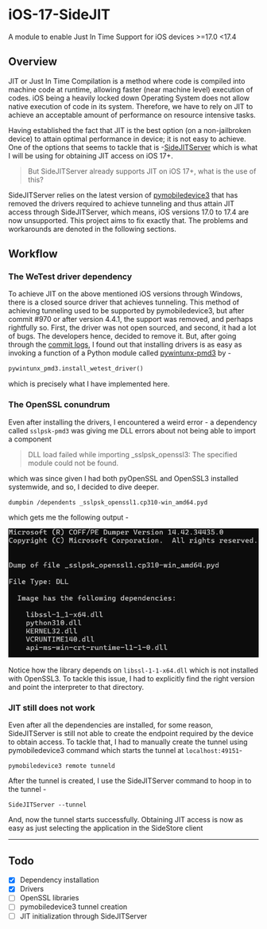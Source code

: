 # iOS-17-SideJIT
A module to enable Just In Time Support for iOS devices >=17.0 &lt;17.4

## Overview
JIT or Just In Time Compilation is a method where code is compiled into machine code at runtime, allowing faster (near machine level) execution of codes. iOS being a heavily locked down Operating System does not allow native execution of code in its system. Therefore, we have to rely on JIT to achieve an acceptable amount of performance on resource intensive tasks.

Having established the fact that JIT is the best option (on a non-jailbroken device) to attain optimal performance in device; it is not easy to achieve. One of the options that seems to tackle that is -[SideJITServer](https://github.com/nythepegasus/SideJITServer) which is what I will be using for obtaining JIT access on iOS 17+.

> But SideJITServer already supports JIT on iOS 17+, what is the use of this?

SideJITServer relies on the latest version of [pymobiledevice3](https://github.com/doronz88/pymobiledevice3) that has removed the drivers required to achieve tunneling and thus attain JIT access through SideJITServer, which means, iOS versions 17.0 to 17.4 are now unsupported. This project aims to fix exactly that. The problems and workarounds are denoted in the following sections.

## Workflow
### The WeTest driver dependency
To achieve JIT on the above mentioned iOS versions through Windows, there is a closed source driver that achieves tunneling. This method of achieving tunneling used to be supported by pymobiledevice3, but after commit #970 or after version 4.4.1, the support was removed, and perhaps rightfully so. First, the driver was not open sourced, and second, it had a lot of bugs. The developers hence, decided to remove it. But, after going through the [commit logs](https://github.com/doronz88/pymobiledevice3/pull/970/commits/44035fa438cee151a238b46bf60cfe6f5208c739), I found out that installing drivers is as easy as invoking a function of a Python module called [pywintunx-pmd3](https://pypi.org/project/pywintunx-pmd3/1.0.2/) by -
```python
pywintunx_pmd3.install_wetest_driver()
```
which is precisely what I have implemented here.

### The OpenSSL conundrum
Even after installing the drivers, I encountered a weird error - a dependency called `sslpsk-pmd3` was giving me DLL errors about not being able to import a component
> DLL load failed while importing _sslpsk_openssl3: The specified module could not be found.

which was since given I had both pyOpenSSL and OpenSSL3 installed systemwide, and so, I decided to dive deeper.
```shell
dumpbin /dependents _sslpsk_openssl1.cp310-win_amd64.pyd
```
which gets me the following output -

![alt text](image.png)

Notice how the library depends on `libssl-1-1-x64.dll` which is not installed with OpenSSL3. To tackle this issue, I had to explicitly find the right version and point the interpreter to that directory.

### JIT still does not work
Even after all the dependencies are installed, for some reason, SideJITServer is still not able to create the endpoint required by the device to obtain access. To tackle that, I had to manually create the tunnel using pymobiledevice3 command which starts the tunnel at `localhost:49151`-
```shell
pymobiledevice3 remote tunneld
```
After the tunnel is created, I use the SideJITServer command to hoop in to the tunnel -
```shell
SideJITServer --tunnel
```
And, now the tunnel starts successfully. Obtaining JIT access is now as easy as just selecting the application in the SideStore client

---
## Todo
- [x] Dependency installation
- [x] Drivers
- [ ] OpenSSL libraries
- [ ] pymobiledevice3 tunnel creation
- [ ] JIT initialization through SideJITServer